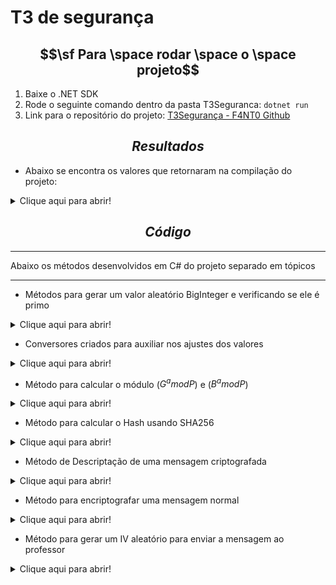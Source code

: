 # T3 de segurança

## $$\sf Para \space rodar \space o \space projeto$$

1. Baixe o .NET SDK
2. Rode o seguinte comando dentro da pasta T3Seguranca: `dotnet run`
3. Link para o repositório do projeto: [T3Segurança - F4NT0 Github](https://github.com/F4NT0/T3Seguranca)

## $$Resultados$$

- Abaixo se encontra os valores que retornaram na compilação do projeto:

<p>
<details>
<summary>Clique aqui para abrir!</summary>

* Valor primo gerado: $\color{green}302169981172443897262726089341$

* Valor de P que é o módulo: 0B10B8F96A080E01DDE92DE5EAE5D54EC52C99FBCFB06A3C69A6A9DCA52D23B616073E28675A23D189838EF1E2EE652C013ECB4AEA906112324975C3CD49B83BFACCBDD7D90C4BD7098488E9C219A73724EFFD6FAE5644738FAA31A4FF55BCCC0A151AF5F0DC8B4BD45BF37DF365C1A65E68CFDA76D4DA708DF1FB2BC2E4A4371

* Valor de G que é a base: 0A4D1CBD5C3FD34126765A442EFB99905F8104DD258AC507FD6406CFF14266D31266FEA1E5C41564B777E690F5504F213160217B4B01B886A5E91547F9E2749F4D7FBD7D3B9A92EE1909D0D2263F80A76A6A24C087A091F531DBF0A0169B6A28AD662A4D18E73AFA32D779D5918D08BC8858F4DCEF97C2A24855E6EEB22B3B2E5

* Valor de p convertido: 124325339146889384540494091085456630009856882741872806181731279018491820800119460022367403769795008250021191767583423221479185609066059226301250167164084041279837566626881119772675984258163062926954046545485368458404445166682380071370274810671501916789361956272226105723317679562001235501455748016154805420913

* Valor de g convertido: 115740200527109164239523414760926155534485715860090261532154107313946218459149402375178179458041461723723231563839316251515439564315555249353831328479173170684416728715378198172203100328308536292821245983596065287318698169565702979765910089654821728828592422299160041156491980943427556153020487552135890973413

* Valor de A gerado por (g^a mod p): 122794735847935340319503828419267772535250810811566570540229471479541454776420985117159124617939753931709810948357085194404549589901212718263296753649594183060941838183861493051116898359815473719679434164261181333183861457204832174728101685399612933108632070653600064669194275670133018913101567396984089710776

* A Em Hexadecimal para o professor: AEDD91F3789C0E0F426B44769E7FC931168B7BFC24904161DCE6CD72F603D9AC85710410EFB3E9F0818D711BC2FAC239A767B45AFD5F2E05494C0A08678A4BB049AEDA77E5626D9C832622B32439415BBF23F64AA3EB062CBF912B93E9DD0C5ED7E2C3A31149F2598359B49DD65AC0204FFB99CAEDD6D0D21663B5E8605F90B8

* Valor de B enviado pelo professor: 6C7204F6E00ACEC265BF290F04B636A042A42A4274B066EFC8D50E72A957792BF49FD43A71B426C7CF7B6F5D144ECDF28F917154DF0BABEA437011BE4BD8FB62F940AB576140CD5675F93435CA5A8BCF1B38FE7B3942E8A8D8B9B6155727C60E034F26537BD3DE31BDE997D369032C3DD115ACB03A896C945B399A44F5517D8B

* Mensagem enviada pelo professor: 508FAF6C53475545EC640D73F077839397A214E6E16754814FB6E70185A2BB01B47F893F36FA76F9343E7B005230FEB46ADC668C2719B9A0B1AB6E5BCD20F0AB23108901BD4A023DF938A5274F867538337EF9A7FB1C77087B354548088B42FE6ED770902203D0B7A4BF3F7E5F8B5793

* IV da mensagem do professor: 508FAF6C53475545EC640D73F0778393

* Mensagem após o padding: 97A214E6E16754814FB6E70185A2BB01B47F893F36FA76F9343E7B005230FEB46ADC668C2719B9A0B1AB6E5BCD20F0AB23108901BD4A023DF938A5274F867538337EF9A7FB1C77087B354548088B42FE6ED770902203D0B7A4BF3F7E5F8B5793

* Valor de p convertido: 124325339146889384540494091085456630009856882741872806181731279018491820800119460022367403769795008250021191767583423221479185609066059226301250167164084041279837566626881119772675984258163062926954046545485368458404445166682380071370274810671501916789361956272226105723317679562001235501455748016154805420913

* Valor de g convertido: 76152941392428234103027288896425699665740632931689521196718829200000442670779879954733801218848819073642494332715632301959382026932253912482309308324172622029364069077492823042510784285160610909539595239774760188212114024231236866370869643335070704745964209341533716484650105360829361260278773586418591694219

* Valor de V calculado: 118074652165732461800340787612028085649304043635779806119827894898072025174802268644456948734142984206131067731010592595660570610252589075335101680597453926215504157410226751329424556560918110800452320790971148428684425226837460214648220486087435242236689760289816127627270095724099767452783556096582704529257

* Valor de V em Hexadecimal: 0A824D5B69F6B42C2DE0901889008D4871D8E7FF5210D01AA8B72771A46B23C07D2278ED1024FA3B38945915BFDF97701679204C5956085C8E292837FC2641FE7C7FF026D6951FB12DBED2E6095B0E3E7283A2E1D28A38E536C1B523CA063748813994CD6EC82F395C19C7C39B6206517CF846527051D5072909438D56D457F69

* Valor do Hash S: 95ecf9eae4e1ce72510d28ee463f59081b51ea1489f52390a5cbe85e94d62775

* Valor da Chave em String: $\color{lightblue}95ecf9eae4e1ce72510d28ee463f5908$

* Texto descriptografado: Show Gabriel. Agora inverte esta mensagem e me envia ela de volta cifrada com a mesma senha

* Texto invertido: ahnes amsem a moc adarfic atlov ed ale aivne em e megasnem atse etrevni arogA .leirbaG wohS

* IV gerado: $\color{orange}0372FC8495E238901C4BCA931BA94CB1$

* Texto invertido criptografado: 0372fc8495e238901c4bca931ba94cb1ad8895c82c91ff83fe3609320fb749f3d1ea1756b1079be219dd8af075367b6dcc06b311769110ca85e84b0ef1272b4e14fc02455a0bf86261b769a671cd82c78f56d20b23e0e916dc4f1baf0eae4ab47318504d69a9bf1c6be9eceb8bbc01e93c0f6c0c228f38bb755e14ced5e04738

* Texto invertido criptografado sem IV: $\color{magenta}ad8895c82c91ff83fe3609320fb749f3d1ea1756b1079be219dd8af075367b6dcc06b311769110ca85e84b0ef1272b4e14fc02455a0bf86261b769a671cd82c78f56d20b23e0e916dc4f1baf0eae4ab47318504d69a9bf1c6be9eceb8bbc01e93c0f6c0c228f38bb755e14ced5e04738$

Informações entregues ao professor:

- **Mensagem invertida criptografada sem IV**: ad8895c82c91ff83fe3609320fb749f3d1ea1756b1079be219dd8af075367b6dcc06b311769110ca85e84b0ef1272b4e14fc02455a0bf86261b769a671cd82c78f56d20b23e0e916dc4f1baf0eae4ab47318504d69a9bf1c6be9eceb8bbc01e93c0f6c0c228f38bb755e14ced5e04738
- **Senha**: 95ecf9eae4e1ce72510d28ee463f5908

</details>
</p>



## $$Código$$

---

Abaixo os métodos desenvolvidos em C# do projeto separado em tópicos

---


- Métodos para gerar um valor aleatório BigInteger e verificando se ele é primo

<p>
<details>
<summary>Clique aqui para abrir!</summary>

```csharp
// Método auxiliar: gerador de BigInteger em C#
private static BigInteger GenerateRandomBigInteger(BigInteger minValue, BigInteger maxValue, Random random)
        {
            int maxBytes = (int)Math.Ceiling(BigInteger.Log(maxValue, 256));
            byte[] bytes = new byte[maxBytes];
            random.NextBytes(bytes);
            bytes[bytes.Length - 1] &= (byte)0x7F; // verifica se o bit maior não foi setado
            BigInteger result = new BigInteger(bytes);

            return BigInteger.Remainder(result, maxValue - minValue + 1) + minValue;
        }

// Método auxiliar: verificar se o valor é primo (não melhorado, demora muito)
private static bool IsPrime(BigInteger number)
        {
           if(number < 2)
            {
                return false;
            }
           if(number == 2 || number == 3)
            {
                return true;
            }
           double value = Math.Sqrt((double )number);
           BigInteger valueTrans = (BigInteger)value;
           for(BigInteger i = 2; i <= valueTrans; i++)
            {
                if (number % i == 0)
                {
                    //Console.WriteLine("Valor não é primo");
                    return false;
                }
            }
            //Console.WriteLine("Valor é primo");
            return true;
        }

// Método principal: verifica o valor máximo e minimo do número de digitos (no nosso caso 30) e 
// utiliza os métodos acima para gerar
public static BigInteger GeneratePrime(int digits)
        {
            BigInteger minValue = (BigInteger)Math.Pow(10, digits - 1);
            BigInteger maxValue = (BigInteger)Math.Pow(10, digits) - 1;

            Random rand = new Random();
            BigInteger number = GenerateRandomBigInteger(minValue,maxValue,rand);
            while (!IsPrime(number))
            {
                number = GenerateRandomBigInteger(minValue, maxValue, rand);
            }
            return number;
        }
```

</details>
</p>

- Conversores criados para auxiliar nos ajustes dos valores

<p>
<details>
<summary>Clique aqui para abrir!</summary>

```csharp
// Converter de BigInteger para Hexadecimal
public static string ConvertToHex(BigInteger number)
        {
            return number.ToString("X");
        }

// Converter de Byte Array para String
public static string ConvertByteToString(byte[] value)
        {
            String exit = BitConverter.ToString(value).Replace("-","");
            return exit;
        }

// Converter de String para Byte Array na hora de descriptografar
public static byte[] ConvertStringToByteArray(String value)
        {
            if (value.Length % 2 != 0)
            {
                throw new ArgumentException("Invalid hexadecimal string: Length must be even. " + value);
            }

            string cleanedText = value;

            int length = cleanedText.Length;
            byte[] bytes = new byte[length / 2];

            for (int i = 0; i < length; i+=2)
            {
                bytes[i/2] = Convert.ToByte(cleanedText.Substring(i,2),16);
            }
            return bytes;
        }

// Converter de String para Byte Array na encriptação
public static byte[] ConvertStringToByteArrayEncrypt(String value)
        {
            if (value.Length % 2 != 0)
            {
                throw new ArgumentException("Invalid hexadecimal string: Length must be even. " + value);
            }

            char[] charArray = value.ToCharArray();

            byte[] byteArray = new byte[charArray.Length];
            for (int i = 0; i < charArray.Length; i++)
            {
                byteArray[i] = (byte)charArray[i];
            }
            return byteArray;
        }

// Converter de Hexadecimal para BigInteger
public static BigInteger ConvertHexToBigInteger(string hexString)
        {
            BigInteger value = BigInteger.Parse(hexString, NumberStyles.HexNumber);
            return value;
        }

// Converter de String para BigInteger
public static BigInteger ConvertStringToBigInteger(string numberString)
        {
            BigInteger result;
            if (BigInteger.TryParse(numberString, out result))
            {
                return result;
            }
            else
            {
                // Handle parsing failure
                throw new ArgumentException("Invalid BigInteger string.");
            }
        }

// Conversor de String para Hexadecimal
public static string ConvertStringToHex(string text)
        {
            StringBuilder sb = new StringBuilder();
            foreach (char c in text)
            {
                sb.Append(((int)c).ToString("X2"));
            }

            return sb.ToString();
        }

// Converter Byte Array para String
static string ByteArrayToString(byte[] bytes)
        {
            StringBuilder sb = new StringBuilder(bytes.Length * 2);
            foreach (byte b in bytes)
            {
                sb.AppendFormat("{0:x2}", b);
            }
            return sb.ToString();
        }

```

</details>
</p>

- Método para calcular o módulo ($G^a mod P$) e ($B^a mod P$)

<p>
<details>
<summary>Clique aqui para abrir!</summary>

```csharp
public static BigInteger CalculateModulus(String g, BigInteger a, String p)
        {
            BigInteger modulus = ConvertHexToBigInteger(p);
            Console.WriteLine("\nValor de p convertido: " + modulus.ToString());
            BigInteger baseMod = ConvertHexToBigInteger(g);
            Console.WriteLine("\nValor de g convertido: " + baseMod.ToString());
            BigInteger calc = BigInteger.ModPow(baseMod, a, modulus); // base^exponent mod modulus
            return calc;
        }
```

</details>
</p>

- Método para calcular o Hash usando SHA256

<p>
<details>
<summary>Clique aqui para abrir!</summary>

```csharp
public static byte[] CalculateSHA256(BigInteger value)
        {
            using (SHA256 sha256 = SHA256.Create())
            {
                byte[] valueBytes = value.ToByteArray();

                // Remove leading zero byte if present
                if (valueBytes.Length > 1 && valueBytes[0] == 0)
                    valueBytes = valueBytes.Skip(1).ToArray();

                // Reverse the byte order to little-endian
                Array.Reverse(valueBytes);

                byte[] hashBytes = sha256.ComputeHash(valueBytes);

                return hashBytes;
            }
        }
```

</details>
</p>

- Método de Descriptação de uma mensagem criptografada

<p>
<details>
<summary>Clique aqui para abrir!</summary>

```csharp
public static string DecryptText(string msg_padded, string key, string iv)
        {
            byte[] ciphertext = ConvertStringToByteArray(msg_padded);
            string plaintext = "";
            byte[] ivBytes = ConvertStringToByteArray(iv);
            byte[] keyBytes = ConvertStringToByteArray(key);
            using (Aes aes = Aes.Create())
            {
                aes.Key = keyBytes;
                aes.IV = ivBytes;
                aes.Mode = CipherMode.CBC;
                aes.Padding = PaddingMode.PKCS7;

                ICryptoTransform decryptor = aes.CreateDecryptor();

                using (MemoryStream msDecrypt = new MemoryStream(ciphertext))
                {
                    using (CryptoStream csDecrypt = new CryptoStream(msDecrypt, decryptor, CryptoStreamMode.Read))
                    {
                        using (StreamReader srDecrypt = new StreamReader(csDecrypt))
                        {
                            plaintext = srDecrypt.ReadToEnd();
                            return plaintext;
                        }
                    }
                }

                return plaintext;
            }
        }
```

</details>
</p>

- Método para encriptografar uma mensagem normal

<p>
<details>
<summary>Clique aqui para abrir!</summary>

```csharp
public static string EncryptText(string msg, string key)
        {
            for (;msg.Length < 108;)
            {
                msg = "00" + msg;
            }
            if (msg.Length % 2 != 0) msg = "0" + msg;
            byte[] plaintext = ConvertStringToByteArrayEncrypt(msg);
            byte[] keyBytes = ConvertStringToByteArray(key);
            using (Aes aes = Aes.Create())
            {
                aes.Key = keyBytes;
                byte[] iv = GenerateIV();
                Console.WriteLine("\nIV gerado: " + ConvertByteToString(iv));
                aes.Mode = CipherMode.CBC;
                aes.Padding = PaddingMode.PKCS7;

                ICryptoTransform encryptor = aes.CreateEncryptor();

                using (MemoryStream memoryStream = new MemoryStream())
                {
                    using (CryptoStream cryptoStream = new CryptoStream(memoryStream, encryptor, CryptoStreamMode.Write))
                    {
                        cryptoStream.Write(plaintext, 0, plaintext.Length);
                        cryptoStream.FlushFinalBlock();
                    }

                    byte[] encryptedBytes = memoryStream.ToArray();
                    return ByteArrayToString(iv) + ByteArrayToString(encryptedBytes);
                }
            }
        }
```

</details>
</p>

- Método para gerar um IV aleatório para enviar a mensagem ao professor

<p>
<details>
<summary>Clique aqui para abrir!</summary>

```csharp
static byte[] GenerateIV()
        {
            using (Aes aes = Aes.Create())
            {
                aes.GenerateIV();
                return aes.IV;
            }
        }
```

</details>
</p>